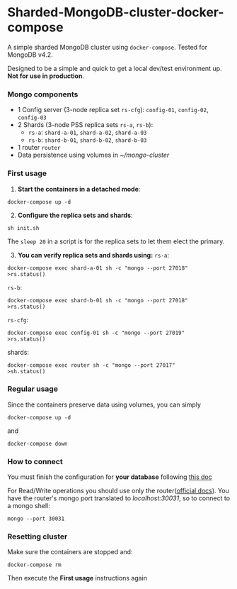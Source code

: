 # Sharded-MongoDB-cluster-docker-compose
A simple sharded MongoDB cluster using `docker-compose`. Tested for MongoDB v4.2.

Designed to be a simple and quick to get a local dev/test environment up. **Not for use in production**.
### Mongo components
* 1 Config server (3-node replica set `rs-cfg`): `config-01`, `config-02`, `config-03`
* 2 Shards (3-node PSS replica sets `rs-a`, `rs-b`):
  * `rs-a`: `shard-a-01`, `shard-a-02`, `shard-a-03`
  * `rs-b`: `shard-b-01`, `shard-b-02`, `shard-b-03`
* 1 router `router`
* Data persistence using volumes in *~/mongo-cluster*

### First usage
1. **Start the containers in a detached mode**:
```
docker-compose up -d
```
2. **Configure the replica sets and shards**:
```
sh init.sh
```
The `sleep 20` in a script is for the replica sets to let them elect the primary.

3. **You can verify replica sets and shards using:**
`rs-a`:
```
docker-compose exec shard-a-01 sh -c "mongo --port 27018"
>rs.status()
```
`rs-b`:
```
docker-compose exec shard-b-01 sh -c "mongo --port 27018"
>rs.status()
```
`rs-cfg`:
```
docker-compose exec config-01 sh -c "mongo --port 27019"
>rs.status()
```
shards:
```
docker-compose exec router sh -c "mongo --port 27017"
>sh.status()
```

### Regular usage
Since the containers preserve data using volumes, you can simply
```
docker-compose up -d
```
and
```
docker-compose down
```

### How to connect
You must finish the configuration for **your database** following [this doc](https://docs.mongodb.com/v4.2/tutorial/deploy-shard-cluster/#enable-sharding-for-a-database)

For Read/Write operations you should use only the router([official docs](https://docs.mongodb.com/manual/sharding/#connecting-to-a-sharded-cluster)). 
You have the router's mongo port translated to *localhost:30031*, so to connect to a mongo shell:
```
mongo --port 30031
```




### Resetting cluster
Make sure the containers are stopped and:
```
docker-compose rm
```
Then execute the **First usage** instructions again